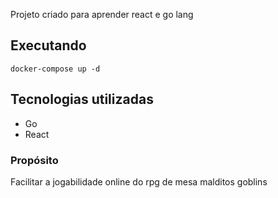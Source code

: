 Projeto criado para aprender react e go lang

## Executando

```
docker-compose up -d
```

## Tecnologias utilizadas

* Go 
* React

### Propósito

Facilitar a jogabilidade online do rpg de mesa malditos goblins